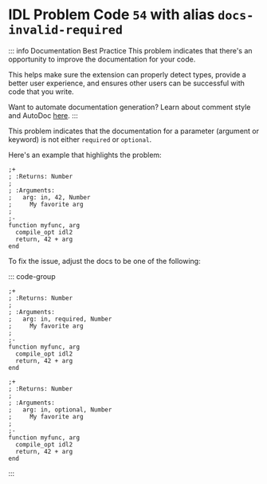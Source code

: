 # IDL Problem Code `54` with alias `docs-invalid-required`

::: info Documentation Best Practice
This problem indicates that there's an opportunity to improve the documentation for your code.

This helps make sure the extension can properly detect types, provide a better user experience, and ensures other users can be successful with code that you write.

Want to automate documentation generation? Learn about comment style and AutoDoc [here](/code-comments/).
:::

This problem indicates that the documentation for a parameter (argument or keyword) is not either `required` or `optional`.

Here's an example that highlights the problem:

```idl{5}
;+
; :Returns: Number
;
; :Arguments:
;   arg: in, 42, Number
;     My favorite arg
;
;-
function myfunc, arg
  compile_opt idl2
  return, 42 + arg
end
```

To fix the issue, adjust the docs to be one of the following:

::: code-group

```idl{5} [Required parameter]
;+
; :Returns: Number
;
; :Arguments:
;   arg: in, required, Number
;     My favorite arg
;
;-
function myfunc, arg
  compile_opt idl2
  return, 42 + arg
end
```

```idl{5} [Optional parameter]
;+
; :Returns: Number
;
; :Arguments:
;   arg: in, optional, Number
;     My favorite arg
;
;-
function myfunc, arg
  compile_opt idl2
  return, 42 + arg
end
```

:::
